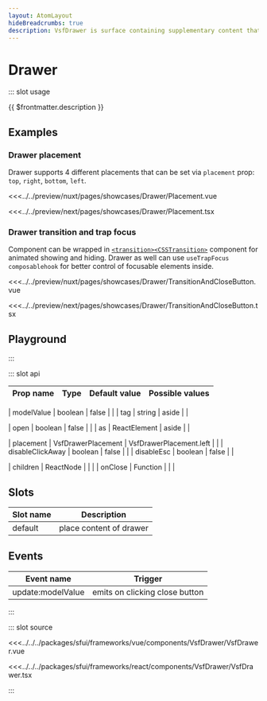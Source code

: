 ```yaml
---
layout: AtomLayout
hideBreadcrumbs: true
description: VsfDrawer is surface containing supplementary content that is anchored to the left, right, top or bottom edge of the screen.
---
```

# Drawer

::: slot usage

{{ $frontmatter.description }}

## Examples

### Drawer placement

Drawer supports 4 different placements that can be set via `placement` prop: `top`, `right`, `bottom`, `left`.
<Showcase showcase-name="Drawer/Placement" style="min-height: 400px;">
<!-- vue -->
<<<../../preview/nuxt/pages/showcases/Drawer/Placement.vue
<!-- end vue -->
<!-- react -->
<<<../../preview/next/pages/showcases/Drawer/Placement.tsx
<!-- end react -->
</Showcase>

### Drawer transition and trap focus

Component can be wrapped in <!-- vue -->[`<transition>`](https://vuejs.org/guide/built-ins/transition.html#the-transition-component)<!-- end vue --><!-- react -->[`<CSSTransition>`](https://reactcommunity.org/react-transition-group/css-transition)<!-- end react --> component for animated showing and hiding. Drawer as well can use `useTrapFocus`  <!-- vue -->`composable`<!-- end vue --><!-- react -->`hook`<!-- end react --> for better control of focusable elements inside.
<Showcase showcase-name="Drawer/TransitionAndCloseButton" style="min-height: 400px;">
<!-- vue -->
<<<../../preview/nuxt/pages/showcases/Drawer/TransitionAndCloseButton.vue
<!-- end vue -->
<!-- react -->
<<<../../preview/next/pages/showcases/Drawer/TransitionAndCloseButton.tsx
<!-- end react -->
</Showcase>

## Playground

<Generate style="height: 600px"/>
:::

::: slot api

| Prop name             | Type                       | Default value | Possible values                        |
|-----------------------|----------------------------|---------------|----------------------------------------|
<!-- vue -->
| modelValue            | boolean                    | false         |                                        |
| tag                   | string                     | aside         |                                        |
<!-- end vue -->
<!-- react -->
| open                  | boolean                    | false         |                                        |
| as                    | ReactElement               | aside         |                                        |
<!-- end react -->
|  placement            | VsfDrawerPlacement         | VsfDrawerPlacement.left        |                                        |
|  disableClickAway     | boolean                    | false        |                                        |
|  disableEsc           |  boolean                   | false        |                                        |
<!-- react -->
|  children             |  ReactNode                 |               |                                        |
|  onClose              |  Function                  |               |                                        |
<!-- end react -->
<!-- vue -->

## Slots

| Slot name       |            Description            |
| ---------       | :-------------------------------: |
|  default        |  place content of drawer      |

## Events

| Event name |            Trigger               |
| ---------- | :----------------------------:   |
| update:modelValue     |  emits on clicking close button  |
<!-- end vue -->
:::

::: slot source
<!-- vue -->
<<<../../../packages/sfui/frameworks/vue/components/VsfDrawer/VsfDrawer.vue
<!-- end vue -->
<!-- react -->
<<<../../../packages/sfui/frameworks/react/components/VsfDrawer/VsfDrawer.tsx
<!-- end react -->
:::
